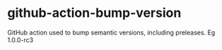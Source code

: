 # github-action-bump-version
GitHub action used to bump semantic versions, including preleases. Eg 1.0.0-rc3

